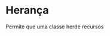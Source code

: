 # Herança
Permite que uma classe herde recursos 
<!--stackedit_data:
eyJoaXN0b3J5IjpbLTEzNjY0NDM5NTBdfQ==
-->
